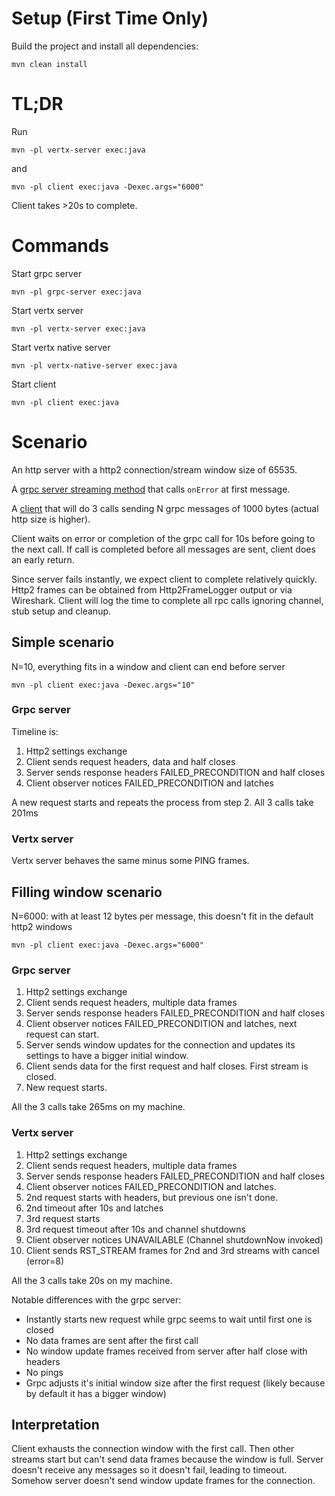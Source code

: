 # Setup (First Time Only)
Build the project and install all dependencies:
```shell
mvn clean install
```

# TL;DR
Run
```shell
mvn -pl vertx-server exec:java
```
and
```shell
mvn -pl client exec:java -Dexec.args="6000"
```
Client takes >20s to complete.

# Commands
Start grpc server
```shell
mvn -pl grpc-server exec:java
```

Start vertx server
```shell
mvn -pl vertx-server exec:java
```

Start vertx native server
```shell
mvn -pl vertx-native-server exec:java
```


Start client
```shell
mvn -pl client exec:java
```


# Scenario
An http server with a http2 connection/stream window size of 65535.

A [grpc server streaming method](shared/src/main/java/com/github/louiscl/GrpcService.java) that calls `onError` at first message.

A [client](client/src/main/java/com/github/louiscl/Client.java) that will do 3 calls sending N grpc messages of 1000 bytes (actual http size is higher).

Client waits on error or completion of the grpc call for 10s before going to the next call.
If call is completed before all messages are sent, client does an early return.

Since server fails instantly, we expect client to complete relatively quickly.
Http2 frames can be obtained from Http2FrameLogger output or via Wireshark.
Client will log the time to complete all rpc calls ignoring channel, stub setup and cleanup.

## Simple scenario
N=10, everything fits in a window and client can end before server
```shell
mvn -pl client exec:java -Dexec.args="10"
```
### Grpc server

Timeline is:
1. Http2 settings exchange
2. Client sends request headers, data and half closes
3. Server sends response headers FAILED_PRECONDITION and half closes
4. Client observer notices FAILED_PRECONDITION and latches

A new request starts and repeats the process from step 2.
All 3 calls take 201ms

### Vertx server
Vertx server behaves the same minus some PING frames.

## Filling window scenario
N=6000: with at least 12 bytes per message, this doesn't fit in the default http2 windows
```shell
mvn -pl client exec:java -Dexec.args="6000"
```
### Grpc server

1. Http2 settings exchange
2. Client sends request headers, multiple data frames
3. Server sends response headers FAILED_PRECONDITION and half closes
4. Client observer notices FAILED_PRECONDITION and latches, next request can start.
5. Server sends window updates for the connection and updates its settings to have a bigger initial window.
6. Client sends data for the first request and half closes. First stream is closed.
7. New request starts.

All the 3 calls take 265ms on my machine.

### Vertx server

1. Http2 settings exchange
2. Client sends request headers, multiple data frames
3. Server sends response headers FAILED_PRECONDITION and half closes
4. Client observer notices FAILED_PRECONDITION and latches.
5. 2nd request starts with headers, but previous one isn't done.
6. 2nd timeout after 10s and latches
7. 3rd request starts
8. 3rd request timeout after 10s and channel shutdowns
9. Client observer notices UNAVAILABLE (Channel shutdownNow invoked)
10. Client sends RST_STREAM frames for 2nd and 3rd streams with cancel (error=8)

All the 3 calls take 20s on my machine.

Notable differences with the grpc server:
- Instantly starts new request while grpc seems to wait until first one is closed
- No data frames are sent after the first call
- No window update frames received from server after half close with headers
- No pings
- Grpc adjusts it's initial window size after the first request (likely because by default it has a bigger window)

## Interpretation
Client exhausts the connection window with the first call.
Then other streams start but can't send data frames because the window is full.
Server doesn't receive any messages so it doesn't fail, leading to timeout.
Somehow server doesn't send window update frames for the connection.